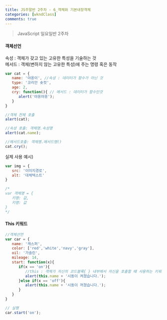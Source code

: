 ```yaml
---
title: JS주말반 2주차 - 6_객체와 기본내장객체
categories: [wkndClass]
comments: true
---
```


> JavaScript 일요일반 2주차

#### 객체선언

속성 : 객체가 갖고 있는 고유한 특성을 기술하는 것 <br>
메서드 : 객체(변하지 않는 고유한 특성)에 주는 명령 혹은 동작

```js
var cat = {
   name: '야옹이', //속성 : 데이터가 함수가 아닌 것
   type: '코리안 숏컷',
   age: 2,
   cry: function(){ // 메서드 : 데이터가 함수인것
      alert('야옹야옹');
   }
}

//객체 전체 호출
alert(cat);

//속성 호출: 객체명.속성명
alert(cat.name);

//메서드호출: 객체명.메서드명()
cat.cry();
```

실제 사용 예시)
```js
var img = {
   src: '이미지경로',
   alt: '대체텍스트'
}

/*
var 객체명 = {
   키명: 값,
   키명: 값
}
*/
```

#### This 키워드

```js
//객체선언
var car = {
   name: '캐스퍼',
   color: ['red','white','navy','gray'],
   oil: '가솔린',
   mileage: 14,
   start: function(x){
      if(x == 'on'){
         //this : 객체가 자신의 코드블록{ } 내부에서 자신을 호출할 떄 사용하는 키워드
         alert(this.name + '시동이 켜졌습니다.');
      }else if(x == 'off'){
         alert(this.name + '시동이 꺼졌습니다.');
      }
   }
}

// 실행
car.start('on');
```





